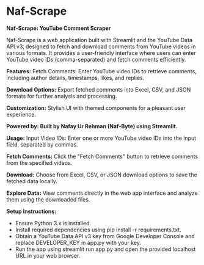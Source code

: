# Naf-Scrape
<strong>Naf-Scrape: YouTube Comment Scraper</strong>

Naf-Scrape is a web application built with Streamlit and the YouTube Data API v3, designed to fetch and download comments from YouTube videos in various formats. It provides a user-friendly interface where users can enter YouTube video IDs (comma-separated) and fetch comments efficiently.

<strong>Features:</strong>
Fetch Comments: Enter YouTube video IDs to retrieve comments, including author details, timestamps, likes, and replies.

<strong>Download Options:</strong> Export fetched comments into Excel, CSV, and JSON formats for further analysis and processing.

<strong>Customization:</strong>
Stylish UI with themed components for a pleasant user experience.

<strong>Powered by: Built by Nafay Ur Rehman (Naf-Byte) using Streamlit.</strong>

<strong>Usage:</strong>
Input Video IDs: Enter one or more YouTube video IDs into the input field, separated by commas.

<strong>Fetch Comments:</strong> Click the "Fetch Comments" button to retrieve comments from the specified videos.

<strong>Download:</strong> Choose from Excel, CSV, or JSON download options to save the fetched data locally.

<strong>Explore Data:</strong> View comments directly in the web app interface and analyze them using the downloaded files.

<strong>Setup Instructions:</strong>

* Ensure Python 3.x is installed.
* Install required dependencies using pip install -r requirements.txt.
* Obtain a YouTube Data API v3 key from Google Developer Console and replace DEVELOPER_KEY in app.py with your key.
* Run the app using streamlit run app.py and open the provided localhost URL in your web browser.
